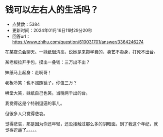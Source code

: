 # 钱可以左右人的生活吗？
- 点赞数：5384
- 更新时间：2024年01月16日11时29分20秒
- 回答url：https://www.zhihu.com/question/610031701/answer/3364246274
<body>
 <p data-pid="N26Bc8cs">在某夜总会聊天。一妹纸很清高，说她是来攒学费的，卖艺不卖身，打死不出台。</p>
 <p data-pid="_6tyX7IO">某老板拉开手包，摸出一叠钱：三万出不出？</p>
 <p data-pid="YFKsv1Rw">妹纸马上起身：走啊哥！</p>
 <p data-pid="1C8K2LY5">老板冷笑：也不照照镜子，你值三万？</p>
 <p data-pid="yhC4t73d">哄堂大笑，妹纸自己也笑。当晚两千出的台。</p>
 <p data-pid="XDoUXvnD">我觉得这是个特别逗逼的事儿。</p>
 <p data-pid="iKeqXGZj">但很多人只觉得悲哀。</p>
 <p data-pid="JSuwq0tR">觉得悲哀，那是因为你还年轻，还没接触过那么多的阴暗面。到了我这个年纪，就觉得逗逼了。。。。。</p>
 <p></p>
</body>